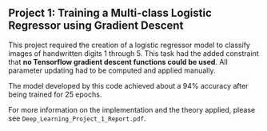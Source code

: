 ## Project 1: Training a Multi-class Logistic Regressor using Gradient Descent

This project required the creation of a logistic regressor model to classify images of handwritten digits 1 through 5. This task had the added constraint that **no Tensorflow gradient descent functions could be used**. All parameter updating had to be computed and applied manually.

The model developed by this code achieved about a 94% accuracy after being trained for 25 epochs.

For more information on the implementation and the theory applied, please see ```Deep_Learning_Project_1_Report.pdf```.
